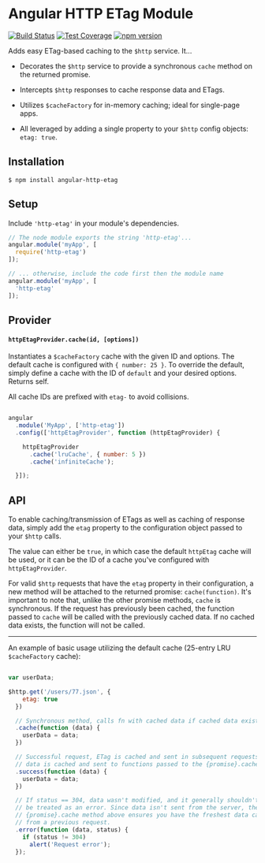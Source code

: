 # Angular HTTP ETag Module

[![Build Status](https://travis-ci.org/shaungrady/angular-http-etag.svg?branch=master)](https://travis-ci.org/shaungrady/angular-http-etag)
[![Test Coverage](https://codeclimate.com/github/shaungrady/angular-http-etag/badges/coverage.svg)](https://codeclimate.com/github/shaungrady/angular-http-etag/coverage)
[![npm version](https://badge.fury.io/js/angular-http-etag.svg)](http://badge.fury.io/js/angular-http-etag)

Adds easy ETag-based caching to the `$http` service. It...

* Decorates the `$http` service to provide a synchronous `cache` method on the
returned promise.

* Intercepts `$http` responses to cache response data and ETags.

* Utilizes `$cacheFactory` for in-memory caching; ideal for single-page apps.

* All leveraged by adding a single property to your `$http` config objects: `etag: true`.


## Installation

`$ npm install angular-http-etag`


## Setup

Include `'http-etag'` in your module's dependencies.

``` javascript
// The node module exports the string 'http-etag'...
angular.module('myApp', [
  require('http-etag')
]);

// ... otherwise, include the code first then the module name
angular.module('myApp', [
  'http-etag'
]);
```

## Provider
#### `httpEtagProvider.cache(id, [options])`
Instantiates a `$cacheFactory` cache with the given ID and options.
The default cache is configured with `{ number: 25 }`. To override the default,
simply define a cache with the ID of `default` and your desired options. Returns self.

All cache IDs are prefixed with `etag-` to avoid collisions.

``` javascript

angular
  .module('MyApp', ['http-etag'])
  .config(['httpEtagProvider', function (httpEtagProvider) {

    httpEtagProvider
      .cache('lruCache', { number: 5 })
      .cache('infiniteCache');

  }]);


```

## API

To enable caching/transmission of ETags as well as caching of response data, simply
add the `etag` property to the configuration object passed to your `$http` calls.

The value can either be `true`, in which case the default `httpEtag` cache will
be used, or it can be the ID of a cache you've configured with `httpEtagProvider`.

For valid `$http` requests that have the `etag` property in their configuration,
a new method will be attached to the returned promise: `cache(function)`. It's
important to note that, unlike the other promise methods, `cache` is synchronous.
If the request has previously been cached, the function passed to `cache` will
be called with the previously cached data. If no cached data exists, the function
will not be called.

---

An example of basic usage utilizing the default cache (25-entry LRU `$cacheFactory` cache):

``` javascript

var userData;

$http.get('/users/77.json', {
    etag: true
  })

  // Synchronous method, calls fn with cached data if cached data exists
  .cache(function (data) {
    userData = data;
  })

  // Successful request, ETag is cached and sent in subsequent requests, response
  // data is cached and sent to functions passed to the {promise}.cache method
  .success(function (data) {
    userData = data;
  })

  // If status == 304, data wasn't modified, and it generally shouldn't
  // be treated as an error. Since data isn't sent from the server, the
  // {promise}.cache method above ensures you have the freshest data cached
  // from a previous request.
  .error(function (data, status) {
    if (status != 304)
      alert('Request error');
  });

```
